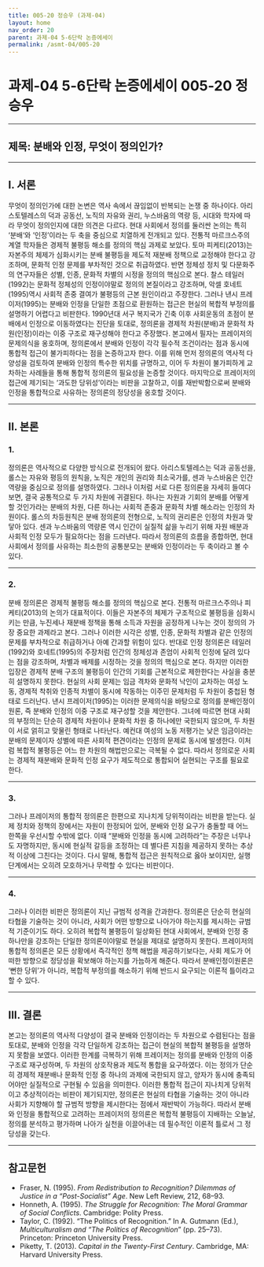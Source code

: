```yaml
---
title: 005-20 정승우 (과제-04)
layout: home
nav_order: 20
parent: 과제-04 5-6단락 논증에세이
permalink: /asmt-04/005-20
---
```


# 과제-04 5-6단락 논증에세이 005-20 정승우 

---

## 제목: 분배와 인정, 무엇이 정의인가?

---

## I. 서론

무엇이 정의인가에 대한 논변은 역사 속에서 끊임없이 반복되는 논쟁 중 하나이다. 아리스토텔레스의 덕과 공동선, 노직의 자유와 권리, 누스바움의 역량 등, 시대와 학자에 따라 무엇이 정의인지에 대한 의견은 다르다. 현대 사회에서 정의를 둘러싼 논의는 특히 ‘분배‘와 ’인정’이라는 두 축을 중심으로 치열하게 전개되고 있다. 전통적 마르크스주의 계열 학자들은 경제적 불평등 해소를 정의의 핵심 과제로 보았다. 토마 피케티(2013)는 자본주의 체제가 심화시키는 분배 불평등을 제도적 재분배 정책으로 교정해야 한다고 강조하며, 문화적 인정 문제를 부차적인 것으로 취급하였다. 반면 정체성 정치 및 다문화주의 연구자들은 성별, 인종, 문화적 차별의 시정을 정의의 핵심으로 본다. 찰스 테일러(1992)는 문화적 정체성의 인정이야말로 정의의 본질이라고 강조하며, 악셀 호네트(1995)역시 사회적 존중 결여가 불평등의 근본 원인이라고 주장한다. 그러나 낸시 프레이저(1995)는 분배와 인정을 단일한 초점으로 환원하는 접근은 현실의 복합적 부정의를 설명하기 어렵다고 비판한다. 1990년대 서구 복지국가 긴축 이후 사회운동의 초점이 분배에서 인정으로 이동하였다는 진단을 토대로, 정의론을 경제적 차원(분배)과 문화적 차원(인정)이라는 이중 구조로 재구성해야 한다고 주장했다. 
본고에서 필자는 프레이저의 문제의식을 옹호하며, 정의론에서 분배와 인정이 각각 필수적 조건이라는 점과 동시에 통합적 접근이 불가피하다는 점을 논증하고자 한다. 이를 위해 먼저 정의론의 역사적 다양성을 검토하여 분배와 인정의 특수한 위치를 규명하고, 이어 두 차원이 불가피하게 교차하는 사례들을 통해 통합적 정의론의 필요성을 논증할 것이다. 마지막으로 프레이저의 접근에 제기되는 ‘과도한 당위성’이라는 비판을 고찰하고, 이를 재반박함으로써 분배와 인정을 통합적으로 사유하는 정의론의 정당성을 옹호할 것이다.

---

## II. 본론

### 1. 

정의론은 역사적으로 다양한 방식으로 전개되어 왔다. 아리스토텔레스는 덕과 공동선을, 롤스는 자유와 평등의 원칙을, 노직은 개인의 권리와 최소국가를, 센과 누스바움은 인간 역량을 중심으로 정의를 설명하였다. 그러나 이처럼 서로 다른 정의론을 자세히 들여다보면, 결국 공통적으로 두 가지 차원에 귀결된다. 하나는 자원과 기회의 분배를 어떻게 할 것인가라는 분배의 차원, 다른 하나는 사회적 존중과 문화적 차별 해소라는 인정의 차원이다. 롤스의 차등원칙은 분배 정의론의 전형으로, 노직의 권리론은 인정의 차원과 맞닿아 있다. 센과 누스바움의 역량론 역시 인간이 실질적 삶을 누리기 위해 자원 배분과 사회적 인정 모두가 필요하다는 점을 드러낸다. 따라서 정의론의 흐름을 종합하면, 현대 사회에서 정의를 사유하는 최소한의 공통분모는 분배와 인정이라는 두 축이라고 볼 수 있다.

---

### 2. 

분배 정의론은 경제적 불평등 해소를 정의의 핵심으로 본다. 전통적 마르크스주의나 피케티(2013)의 논의가 대표적이다. 이들은 자본주의 체제가 구조적으로 불평등을 심화시키는 만큼, 누진세나 재분배 정책을 통해 소득과 자원을 공정하게 나누는 것이 정의의 가장 중요한 과제라고 본다. 그러나 이러한 시각은 성별, 인종, 문화적 차별과 같은 인정의 문제를 부차적으로 취급하거나 아예 간과할 위험이 있다. 반대로 인정 정의론은 테일러(1992)와 호네트(1995)의 주장처럼 인간의 정체성과 존엄이 사회적 인정에 달려 있다는 점을 강조하며, 차별과 배제를 시정하는 것을 정의의 핵심으로 본다. 하지만 이러한 입장은 경제적 분배 구조의 불평등이 인간의 기회를 근본적으로 제한한다는 사실을 충분히 설명하지 못한다. 현실의 사회 문제는 임금 격차와 문화적 낙인이 교차하는 여성 노동, 경제적 착취와 인종적 차별이 동시에 작동하는 이주민 문제처럼 두 차원이 중첩된 형태로 드러난다. 
낸시 프레이저(1995)는 이러한 문제의식을 바탕으로 정의를 분배인정이원론, 즉 분배와 인정의 이중 구조로 재구성할 것을 제안한다. 그녀에 따르면 현대 사회의 부정의는 단순히 경제적 차원이나 문화적 차원 중 하나에만 국한되지 않으며, 두 차원이 서로 얽히고 맞물린 형태로 나타난다. 예컨대 여성의 노동 저평가는 낮은 임금이라는 분배의 문제이자 성별에 따른 사회적 편견이라는 인정의 문제로 동시에 발생한다. 이처럼 복합적 불평등은 어느 한 차원의 해법만으로는 극복될 수 없다. 따라서 정의로운 사회는 경제적 재분배와 문화적 인정 요구가 제도적으로 통합되어 실현되는 구조를 필요로 한다. 

---

### 3. 

그러나 프레이저의 통합적 정의론은 한편으로 지나치게 당위적이라는 비판을 받는다. 실제 정치와 정책의 장에서는 자원이 한정되어 있어, 분배와 인정 요구가 충돌할 때 어느 한쪽을 우선시할 수밖에 없다. 이때 “분배와 인정을 동시에 고려하라”는 주장은 너무나도 자명하지만, 동시에 현실적 갈등을 조정하는 데 별다른 지침을 제공하지 못하는 추상적 이상에 그친다는 것이다. 다시 말해, 통합적 접근은 원칙적으로 옳아 보이지만, 실행 단계에서는 오히려 모호하거나 무력할 수 있다는 비판이다.

---

### 4. 

그러나 이러한 비판은 정의론이 지닌 규범적 성격을 간과한다. 정의론은 단순히 현실의 타협을 기술하는 것이 아니라, 사회가 어떤 방향으로 나아가야 하는지를 제시하는 규범적 기준이기도 하다. 오히려 복합적 불평등이 일상화된 현대 사회에서, 분배와 인정 중 하나만을 강조하는 단일한 정의론이야말로 현실을 제대로 설명하지 못한다. 프레이저의 통합적 정의론은 모든 상황에서 즉각적인 정책 해법을 제공하기보다는, 사회 제도가 어떠한 방향으로 정당성을 확보해야 하는지를 가늠하게 해준다. 따라서 분배인정이원론은 ‘뻔한 당위’가 아니라, 복합적 부정의를 해소하기 위해 반드시 요구되는 이론적 틀이라고 할 수 있다.

---

## III. 결론 

본고는 정의론의 역사적 다양성이 결국 분배와 인정이라는 두 차원으로 수렴된다는 점을 토대로, 분배와 인정을 각각 단일하게 강조하는 접근이 현실의 복합적 불평등을 설명하지 못함을 보였다. 이러한 한계를 극복하기 위해 프레이저는 정의를 분배와 인정의 이중 구조로 재구성하며, 두 차원의 상호작용과 제도적 통합을 요구하였다. 이는 정의가 단순히 경제적 재분배나 문화적 인정 중 하나의 과제에 국한되지 않고, 양자가 동시에 충족되어야만 실질적으로 구현될 수 있음을 의미한다. 이러한 통합적 접근이 지나치게 당위적이고 추상적이라는 비판이 제기되지만, 정의론은 현실의 타협을 기술하는 것이 아니라 사회가 지향해야 할 규범적 방향을 제시한다는 점에서 재반박이 가능하다. 따라서 분배와 인정을 통합적으로 고려하는 프레이저의 정의론은 복합적 불평등이 지배하는 오늘날, 정의를 분석하고 평가하며 나아가 실천을 이끌어내는 데 필수적인 이론적 틀로서 그 정당성을 갖는다.

---

## 참고문헌 

- Fraser, N. (1995). *From Redistribution to Recognition? Dilemmas of Justice in a “Post-Socialist” Age*. New Left Review, 212, 68–93.
- Honneth, A. (1995). *The Struggle for Recognition: The Moral Grammar of Social Conflicts*. Cambridge: Polity Press.
- Taylor, C. (1992). “The Politics of Recognition.” In A. Gutmann (Ed.), *Multiculturalism and “The Politics of Recognition*” (pp. 25–73). Princeton: Princeton University Press.
- Piketty, T. (2013). *Capital in the Twenty-First Century*. Cambridge, MA: Harvard University Press.
